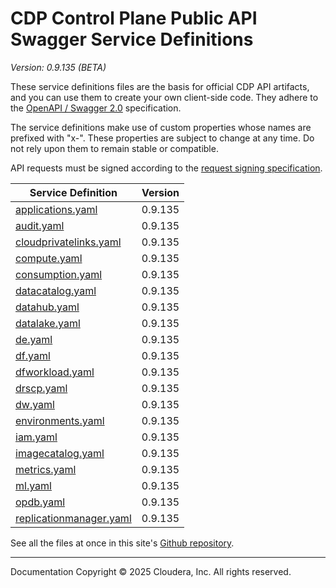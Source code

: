 # CDP Control Plane Public API Swagger Service Definitions

*Version: 0.9.135 (BETA)*

These service definitions files are the basis for official CDP API artifacts,
and you can use them to create your own client-side code. They adhere to the
[OpenAPI / Swagger 2.0](https://swagger.io/specification/v2/) specification.

The service definitions make use of custom properties whose names are prefixed
with "x-". These properties are subject to change at any time. Do not rely upon
them to remain stable or compatible.

API requests must be signed according to the
[request signing specification](request_signing.md).

| Service Definition | Version |
| --- | --- |
| [applications.yaml](./applications.yaml) | 0.9.135 |
| [audit.yaml](./audit.yaml) | 0.9.135 |
| [cloudprivatelinks.yaml](./cloudprivatelinks.yaml) | 0.9.135 |
| [compute.yaml](./compute.yaml) | 0.9.135 |
| [consumption.yaml](./consumption.yaml) | 0.9.135 |
| [datacatalog.yaml](./datacatalog.yaml) | 0.9.135 |
| [datahub.yaml](./datahub.yaml) | 0.9.135 |
| [datalake.yaml](./datalake.yaml) | 0.9.135 |
| [de.yaml](./de.yaml) | 0.9.135 |
| [df.yaml](./df.yaml) | 0.9.135 |
| [dfworkload.yaml](./dfworkload.yaml) | 0.9.135 |
| [drscp.yaml](./drscp.yaml) | 0.9.135 |
| [dw.yaml](./dw.yaml) | 0.9.135 |
| [environments.yaml](./environments.yaml) | 0.9.135 |
| [iam.yaml](./iam.yaml) | 0.9.135 |
| [imagecatalog.yaml](./imagecatalog.yaml) | 0.9.135 |
| [metrics.yaml](./metrics.yaml) | 0.9.135 |
| [ml.yaml](./ml.yaml) | 0.9.135 |
| [opdb.yaml](./opdb.yaml) | 0.9.135 |
| [replicationmanager.yaml](./replicationmanager.yaml) | 0.9.135 |

See all the files at once in this site's
[Github repository](https://github.com/cloudera/cdp-dev-docs/tree/master/api-docs/swagger).

----

Documentation Copyright © 2025 Cloudera, Inc. All rights reserved.


